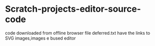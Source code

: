 # Scratch-projects-editor-source-code
code downloaded from offline browser file deferred.txt have the links to SVG images,images e bused editor 
